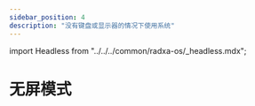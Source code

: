 ```yaml
---
sidebar_position: 4
description: "没有键盘或显示器的情况下使用系统"
---
```


import Headless from "../../../common/radxa-os/\_headless.mdx";

# 无屏模式

 <Headless remote_ssh="../getting-started/basic-software-conf#ssh" network="../getting-started/basic-software-conf#网络配置" serial="./serial" />
